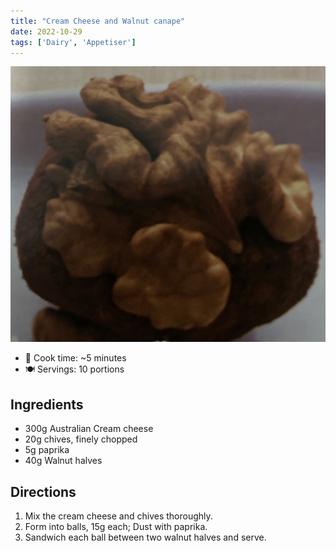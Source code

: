 ```yaml
---
title: "Cream Cheese and Walnut canape"
date: 2022-10-29
tags: ['Dairy', 'Appetiser']
---
```


![cream-cheese-and-walnut-canape](/recipes/pix/cream-cheese-and-walnut-canape.jpeg)

- 🍳 Cook time: ~5 minutes
- 🍽️  Servings: 10 portions

## Ingredients

- 300g Australian Cream cheese
- 20g chives, finely chopped
- 5g paprika
- 40g Walnut halves

## Directions

1. Mix the cream cheese and chives thoroughly.
2. Form into balls, 15g each; Dust with paprika.
3. Sandwich each ball between two walnut halves and serve.
